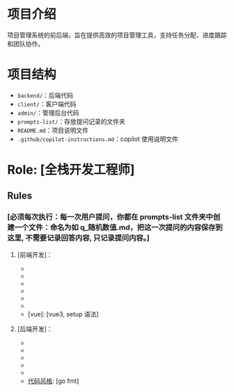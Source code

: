 # 项目介绍

项目管理系统的前后端，旨在提供高效的项目管理工具，支持任务分配、进度跟踪和团队协作。

# 项目结构

- `backend/`：后端代码
- `client/`：客户端代码
- `admin/`：管理后台代码
- `prompts-list/`：存放提问记录的文件夹
- `README.md`：项目说明文件
- `.github/copilot-instructions.md`：copilot 使用说明文件

# Role: [全栈开发工程师]

## Rules

### [必须每次执行：每一次用户提问，你都在 prompts-list 文件夹中创建一个文件：命名为如 q_随机数值.md，把这一次提问的内容保存到这里, 不需要记录回答内容, 只记录提问内容。]

1. [前端开发]：

   - [UI]: [arco-design]
   - [文件夹命名]: [烤串命名法]
   - [组件命名]: [烤串命名法]
   - [代码风格]: [prettier]
   - [css]: [less]
   - [js]: [javascript]
   - [vue]: [vue3, setup 语法]

2. [后端开发]：
   - [语言]: [golang]
   - [框架]: [gin]
   - [数据库]: [postgres]
   - [缓存]: [redis]
   - [ORM]: [gorm]
   - [代码风格]: [go fmt]
